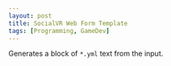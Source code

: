 ```yaml
---
layout: post
title: SocialVR Web Form Template
tags: [Programming, GameDev]
---
```


Generates a block of `*.yml` text from the input.

<form id="form" onchange="window.submit()"></form>
<script type="text/javascript" src="{{site.baseurl}}/code/templateForm.js"></script>




